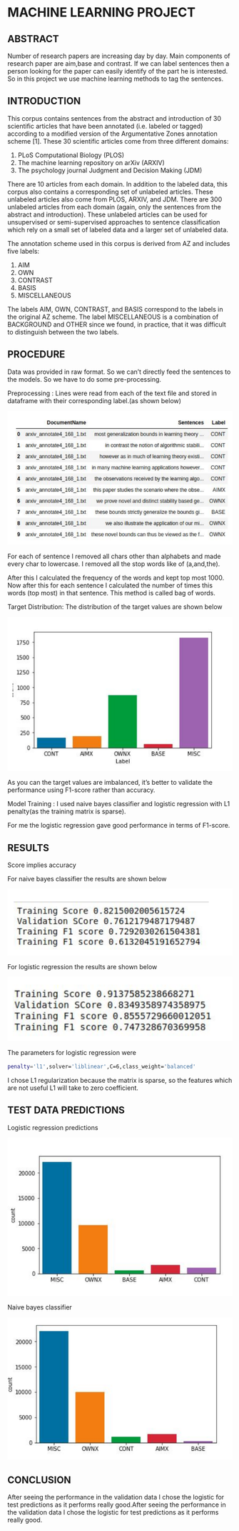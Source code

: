 # MACHINE LEARNING PROJECT

## ABSTRACT

Number of research papers are increasing day by day. Main components of research paper are aim,base and contrast. If we can label sentences then a person looking for the paper can easily identify of the part he is interested. So in this project we use machine learning methods to tag the sentences.

## INTRODUCTION

This corpus contains sentences from the abstract and introduction of 30
scientific articles that have been annotated (i.e. labeled or tagged)
according to a modified version of the Argumentative Zones annotation
scheme [1]. These 30 scientific articles come from three different domains:

1. PLoS Computational Biology (PLOS)
2. The machine learning repository on arXiv (ARXIV)
3. The psychology journal Judgment and Decision Making (JDM)

There are 10 articles from each domain. In addition to the labeled data, this
corpus also contains a corresponding set of unlabeled articles. These
unlabeled articles also come from PLOS, ARXIV, and JDM. There are 300
unlabeled articles from each domain (again, only the sentences from the
abstract and introduction). These unlabeled articles can be used for
unsupervised or semi-supervised approaches to sentence classification
which rely on a small set of labeled data and a larger set of unlabeled data.

The annotation scheme used in this corpus is derived from AZ and includes
five labels:

1. AIM
2. OWN
3. CONTRAST
4. BASIS
5. MISCELLANEOUS

The labels AIM, OWN, CONTRAST, and BASIS correspond to the labels in
the original AZ scheme. The label MISCELLANEOUS is a combination of
BACKGROUND and OTHER since we found, in practice, that it was difficult
to distinguish between the two labels.

## PROCEDURE

Data was provided in raw format. So we can’t directly feed the sentences to
the models. So we have to do some pre-processing.

Preprocessing : Lines were read from each of the text file and stored in
dataframe with their corresponding label.(as shown below)

![1.png](images/1.png)

For each of sentence I removed all chars other than alphabets and made
every char to lowercase. I removed all the stop words like of (a,and,the).

After this I calculated the frequency of the words and kept top most 1000.
Now after this for each sentence I calculated the number of times this
words (top most) in that sentence. This method is called bag of words.

Target Distribution: The distribution of the target values are shown below

![2.png](images/2.png)

As you can the target values are imbalanced, it’s better to validate the
performance using F1-score rather than accuracy.

Model Training : I used naive bayes classifier and logistic regression with
L1 penalty(as the training matrix is sparse).

For me the logistic regression gave good performance in terms of F1-score.

## RESULTS

Score implies accuracy

For naive bayes classifier the results are shown below

![3.png](images/3.png)

For logistic regression the results are shown below

![4.png](images/4.png)

The parameters for logistic regression were

```bash
penalty='l1',solver='liblinear',C=6,class_weight='balanced'
```

I chose L1 regularization because the matrix is sparse, so the features
which are not useful L1 will take to zero coefficient.

## TEST DATA PREDICTIONS

Logistic regression predictions

![5.png](images/5.png)

Naive bayes classifier

![6.png](images/6.png)

## CONCLUSION

After seeing the performance in the validation data I chose the logistic for
test predictions as it performs really good.After seeing the performance in the validation data I chose the logistic for test predictions as it performs really good.

